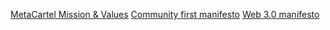 [MetaCartel Mission & Values](https://github.com/metacartel/mission/blob/master/metacartel-values-mission.md)
[Community first manifesto](https://github.com/metacartel/mission/blob/master/community-first-manifesto.md)
[Web 3.0 manifesto](https://github.com/metacartel/mission/blob/master/web3-manifesto.md)
